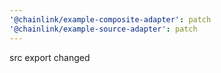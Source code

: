 ```yaml
---
'@chainlink/example-composite-adapter': patch
'@chainlink/example-source-adapter': patch
---
```


src export changed
